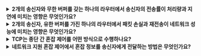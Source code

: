 <details>
  <summary><strong>2개의 송신자와 무한 버퍼를 갖는 하나의 라우터에서 송신자의 전송률이 처리량과 지연에 미치는 영향은 무엇인가요?</strong></summary>
  
  - 처리량: 송신자의 전송률이 R/2 이하일 때는 전송률과 처리량이 동일하지만, R/2를 초과하면 처리량은 R/2로 제한됩니다.
  - 지연: 전송률이 R/2에 가까워질수록 큐잉 지연이 급격히 증가하며, R/2를 초과하면 지연은 무한대로 증가합니다. 이는 무한 버퍼로 인해 패킷이 계속 큐에 쌓이기 때문입니다.

</details>

<details>
  <summary><strong>2개의 송신자, 유한 버퍼를 가진 하나의 라우터에서 패킷 손실과 재전송이 네트워크 성능에 미치는 영향은 무엇인가요?</strong></summary>
  
  - 손실 없는 경우: 이상적으로 처리량은 송신률과 동일합니다.
  - 재전송 발생 시: 제공된 부하가 R/2일 경우 처리량은 R/3까지 감소합니다.
  - 불필요한 재전송: 타임아웃으로 손실되지 않은 패킷이 재전송되면 처리량이 R/4로 감소하고 대역폭 낭비가 발생합니다.

</details>

<details>
  <summary><strong>TCP는 종단 간 혼잡 제어를 어떤 방식으로 수행하나요?</strong></summary>
  
  1. 혼잡 신호 감지
   - 타임아웃 또는 삼중 중복 ACK를 통해 패킷 손실을 감지.  
   - 왕복 지연값(RTT) 증가를 통해 네트워크 혼잡을 추측.  
  2. 대응 방식
  - 혼잡이 감지되면 윈도 크기를 감소시켜 네트워크 부하를 줄입니다.  
  - 혼잡이 없는 경우, 느린 시작(Slow Start)와 혼잡 회피(Congestion Avoidance)를 통해 윈도 크기를 조정합니다.  
  이러한 방식으로 TCP는 네트워크 상태를 기반으로 종단 간 혼잡 제어를 수행합니다.

</details>

<details>
  <summary><strong>네트워크 지원 혼잡 제어에서 혼잡 정보를 송신자에게 전달하는 방법은 무엇인가요?</strong></summary>
  
  1. 직접 피드백: 라우터가 송신자에게 초크 패킷(choke packet)을 전송하여 혼잡 상태를 직접 알립니다.  
  2. 간접 피드백: 송신자에서 수신자로 전송된 패킷의 특정 필드를 수정하거나 표시합니다. 수신자는 해당 정보를 송신자에게 전달하여 혼잡 상태를 피드백합니다.  
  예를 들어, ATM ABR 방식에서는 라우터가 출력 링크의 전송 가능 용량을 송신자에게 명확히 알립니다.

</details>